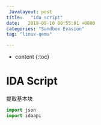 ```yaml
---
 Javalayout: post
title:   "ida script"
date:   2019-09-10 08:55:01 +0800
categories: "Sandbox Evasion"
tag: "linux-qemu"

---
```


* content
{:toc}




# IDA Script

提取基本块

```python
import json
import idaapi
```